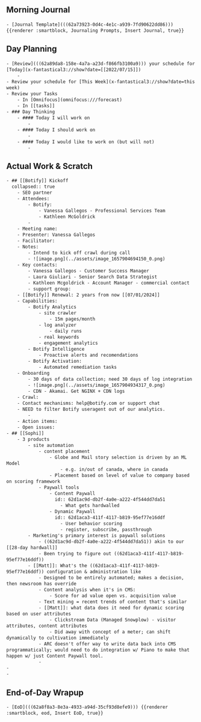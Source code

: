 ## Morning Journal
	- [Journal Template](((62a73923-0d4c-4e1c-a939-7fd90622dd86))) {{renderer :smartblock, Journaling Prompts, Insert Journal, true}}
## Day Planning
	- [Review](((62a89da8-158e-4a7a-a23d-f866fb3100a9))) your schedule for [Today](x-fantastical3://show?date=[[2022/07/15]])
		-
	- Review your schedule for [This Week](x-fantastical3://show?date=this week)
	- Review your Tasks
		- In [Omnifocus](omnifocus:///forecast)
		- In [[tasks]]
	- ### Day Thinking
		- #### Today I will work on
			-
		- #### Today I should work on
			-
		- #### Today I would like to work on (but will not)
			-
## Actual Work & Scratch
	- ## [[Botify]] Kickoff
	  collapsed:: true
		- SEO partner
		- Attendees:
			- Botify:
				- Vanessa Gallegos - Professional Services Team
				- Kathleen McGoldrick
			-
		- Meeting name:
		- Presenter: Vanessa Gallegos
		- Facilitator:
		- Notes:
			- Intend to kick off crawl during call
			- ![image.png](../assets/image_1657904694150_0.png)
		- Key contacts:
			- Vanessa Gallegos - Customer Success Manager
			- Laura Giuliari - Senior Search Data Strategist
			- Kathleen Mcgoldrick - Account Manager - commercial contact
			- support group:
		- [[Botify]] Renewal: 2 years from now [[07/01/2024]]
		- Capabilities:
			- Botify Analytics
				- site crawler
					- 15m pages/month
				- log analyzer
					- daily runs
				- real keywords
				- engagement analytics
			- Botify Intelligence
				- Proactive alerts and recomendations
			- Botify Activation:
				- Automated remediation tasks
		- Onboarding
			- 30 days of data collection; need 30 days of log integration
			- ![image.png](../assets/image_1657904934317_0.png)
			- CDN - Akamai. Get NGINX + CDN logs
		- Crawl:
		- Contact mechanisms: help@botify.com or support chat
		- NEED to filter Botify useragent out of our analytics.
			-
		- Action items:
		- Open issues:
	- ## [[Sophi]]
		- 3 products
			- site automation
				- content placement
					- Globe and Mail story selection is driven by an ML Model
						- e.g. in/out of canada, where in canada
					- Placement based on level of value to company based on scoring framework
				- Paywall tools
					- Content Paywall
					  id:: 62d1ac9d-db2f-4a0e-a222-4f544dd7da51
						- What gets hardwalled
					- Dynamic Paywall
					  id:: 62d1aca3-411f-4117-b819-95ef77e16ddf
						- User behavior scoring
						- register, subscribe, passthrough
			- Marketing's primary interest is paywall solutions
				- ((62d1ac9d-db2f-4a0e-a222-4f544dd7da51)) akin to our [[28-day hardwall]]
				- Been trying to figure out ((62d1aca3-411f-4117-b819-95ef77e16ddf))
			- [[Matt]]: What's the ((62d1aca3-411f-4117-b819-95ef77e16ddf)) configuration & administration like
				- Designed to be entirely automated; makes a decision, then newsroom has override
				- Content analysis when it's in CMS:
					- Score for ad value open vs. acquisition value
				- Text mining = recent trends of content that's similar
				- [[Matt]]: what data does it need for dynamic scoring based on user attributes
					- Clickstream Data (Managed Snowplow) - visitor attributes, content attributes
					- Did away with concept of a meter; can shift dynamically to cultivation immediately
				- ARC doesn't offer way to write data back into CMS programmatically; would need to do integration w/ Piano to make that happen w/ just Content Paywall tool.
				-
	-
	-
## End-of-Day Wrapup
	- [EoD](((62a8f8a3-8e3a-4933-a94d-35cf93d8efe9))) {{renderer :smartblock, eod, Insert EoD, true}}